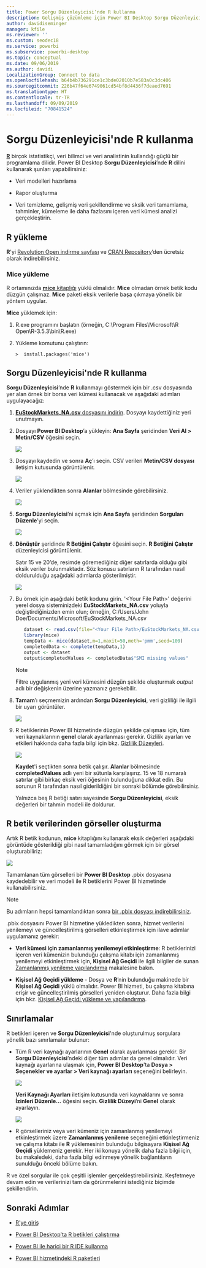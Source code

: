 ```yaml
---
title: Power Sorgu Düzenleyicisi’nde R kullanma
description: Gelişmiş çözümleme için Power BI Desktop Sorgu Düzenleyicisi'nde R programlama dilini kullanma
author: davidiseminger
manager: kfile
ms.reviewer: ''
ms.custom: seodec18
ms.service: powerbi
ms.subservice: powerbi-desktop
ms.topic: conceptual
ms.date: 09/06/2019
ms.author: davidi
LocalizationGroup: Connect to data
ms.openlocfilehash: b64b4b736291ce1c3bde02010b7e583a0c3dc406
ms.sourcegitcommit: 226b47f64e6749061cd54bf8d4436f7deaed7691
ms.translationtype: HT
ms.contentlocale: tr-TR
ms.lasthandoff: 09/09/2019
ms.locfileid: "70841524"
---
```

# <a name="use-r-in-query-editor"></a>Sorgu Düzenleyicisi'nde R kullanma

[**R**](https://mran.microsoft.com/documents/what-is-r) birçok istatistikçi, veri bilimci ve veri analistinin kullandığı güçlü bir programlama dilidir. Power BI Desktop **Sorgu Düzenleyicisi**’nde **R** dilini kullanarak şunları yapabilirsiniz:

* Veri modelleri hazırlama

* Rapor oluşturma

* Veri temizleme, gelişmiş veri şekillendirme ve sksik veri tamamlama, tahminler, kümeleme ile daha fazlasını içeren veri kümesi analizi gerçekleştirin.  

## <a name="install-r"></a>R yükleme

**R**'yi [Revolution Open indirme sayfası](https://mran.revolutionanalytics.com/download/) ve [CRAN Repository](https://cran.r-project.org/bin/windows/base/)’den ücretsiz olarak indirebilirsiniz.

### <a name="install-mice"></a>Mice yükleme

R ortamınızda [**mice** kitaplığı](https://www.rdocumentation.org/packages/mice/versions/3.5.0/topics/mice) yüklü olmalıdır. **Mice** olmadan örnek betik kodu düzgün çalışmaz. **Mice** paketi eksik verilerle başa çıkmaya yönelik bir yöntem uygular.

**Mice** yüklemek için:

1. R.exe programını başlatın (örneğin, C:\Program Files\Microsoft\R Open\R-3.5.3\bin\R.exe)  

2. Yükleme komutunu çalıştırın:

   ``` 
   >  install.packages('mice') 
   ```

## <a name="use-r-in-query-editor"></a>Sorgu Düzenleyicisi'nde R kullanma

**Sorgu Düzenleyicisi**’nde **R** kullanmayı göstermek için bir .csv dosyasında yer alan örnek bir borsa veri kümesi kullanacak ve aşağıdaki adımları uygulayacağız:

1. [**EuStockMarkets_NA.csv** dosyasını indirin](http://download.microsoft.com/download/F/8/A/F8AA9DC9-8545-4AAE-9305-27AD1D01DC03/EuStockMarkets_NA.csv). Dosyayı kaydettiğiniz yeri unutmayın.

1. Dosyayı **Power BI Desktop**’a yükleyin: **Ana Sayfa** şeridinden **Veri Al > Metin/CSV** öğesini seçin.

   ![](media/desktop-r-in-query-editor/r-in-query-editor_1.png)

1. Dosyayı kaydedin ve sonra **Aç**’ı seçin. CSV verileri **Metin/CSV dosyası** iletişim kutusunda görüntülenir.

   ![](media/desktop-r-in-query-editor/r-in-query-editor_2.png)

1. Veriler yüklendikten sonra **Alanlar** bölmesinde görebilirsiniz.

   ![](media/desktop-r-in-query-editor/r-in-query-editor_3.png)

1. **Sorgu Düzenleyicisi**’ni açmak için **Ana Sayfa** şeridinden **Sorguları Düzenle**’yi seçin.

   ![](media/desktop-r-in-query-editor/r-in-query-editor_4.png)

1. **Dönüştür** şeridinde **R Betiğini Çalıştır** öğesini seçin. **R Betiğini Çalıştır** düzenleyicisi görüntülenir.  

   Satır 15 ve 20’de, resimde göremediğiniz diğer satırlarda olduğu gibi eksik veriler bulunmaktadır. Söz konusu satırların R tarafından nasıl doldurulduğu aşağıdaki adımlarda gösterilmiştir.

   ![](media/desktop-r-in-query-editor/r-in-query-editor_5d.png)

1. Bu örnek için aşağıdaki betik kodunu girin. '&lt;Your File Path&gt;' değerini yerel dosya sisteminizdeki **EuStockMarkets_NA.csv** yoluyla değiştirdiğinizden emin olun; örneğin, C:/Users/John Doe/Documents/Microsoft/EuStockMarkets_NA.csv

    ```r
       dataset <- read.csv(file="<Your File Path>/EuStockMarkets_NA.csv", header=TRUE, sep=",")
       library(mice)
       tempData <- mice(dataset,m=1,maxit=50,meth='pmm',seed=100)
       completedData <- complete(tempData,1)
       output <- dataset
       output$completedValues <- completedData$"SMI missing values"
    ```

    > [!NOTE]
    > Filtre uygulanmış yeni veri kümesini düzgün şekilde oluşturmak *output* adlı bir değişkenin üzerine yazmanız gerekebilir.

7. **Tamam**’ı seçmemizin ardından **Sorgu Düzenleyicisi**, veri gizliliği ile ilgili bir uyarı görüntüler.

   ![](media/desktop-r-in-query-editor/r-in-query-editor_6.png)
8. R betiklerinin Power BI hizmetinde düzgün şekilde çalışması için, tüm veri kaynaklarının **genel** olarak ayarlanması gerekir. Gizlilik ayarları ve etkileri hakkında daha fazla bilgi için bkz. [Gizlilik Düzeyleri](desktop-privacy-levels.md).

   ![](media/desktop-r-in-query-editor/r-in-query-editor_7.png)

   **Kaydet**'i seçtikten sonra betik çalışır. **Alanlar** bölmesinde **completedValues** adlı yeni bir sütunla karşılaşırız. 15 ve 18 numaralı satırlar gibi birkaç eksik veri öğesinin bulunduğuna dikkat edin. Bu sorunun R tarafından nasıl giderildiğini bir sonraki bölümde görebilirsiniz.

   Yalnızca beş R betiği satırı sayesinde **Sorgu Düzenleyicisi**, eksik değerleri bir tahmin modeli ile doldurur.

## <a name="create-visuals-from-r-script-data"></a>R betik verilerinden görseller oluşturma

Artık R betik kodunun, **mice** kitaplığını kullanarak eksik değerleri aşağıdaki görüntüde gösterildiği gibi nasıl tamamladığını görmek için bir görsel oluşturabiliriz:

![](media/desktop-r-in-query-editor/r-in-query-editor_8a.png)

Tamamlanan tüm görselleri bir **Power BI Desktop** .pbix dosyasına kaydedebilir ve veri modeli ile R betiklerini Power BI hizmetinde kullanabilirsiniz.

> [!NOTE]
> Bu adımların hepsi tamamlandıktan sonra [bir .pbix dosyası indirebilirsiniz](http://download.microsoft.com/download/F/8/A/F8AA9DC9-8545-4AAE-9305-27AD1D01DC03/Complete%20Values%20with%20R%20in%20PQ.pbix).

.pbix dosyasını Power BI hizmetine yükledikten sonra, hizmet verilerini yenilemeyi ve güncelleştirilmiş görselleri etkinleştirmek için ilave adımlar uygulamanız gerekir:  

* **Veri kümesi için zamanlanmış yenilemeyi etkinleştirme**: R betiklerinizi içeren veri kümenizin bulunduğu çalışma kitabı için zamanlanmış yenilemeyi etkinleştirmek için, **Kişisel Ağ Geçidi** ile ilgili bilgiler de sunan [Zamanlanmış yenileme yapılandırma](refresh-scheduled-refresh.md) makalesine bakın.

* **Kişisel Ağ Geçidi yükleme** - Dosya ve **R**’nin bulunduğu makinede bir **Kişisel Ağ Geçidi** yüklü olmalıdır. Power BI hizmeti, bu çalışma kitabına erişir ve güncelleştirilmiş görselleri yeniden oluşturur. Daha fazla bilgi için bkz. [Kişisel Ağ Geçidi yükleme ve yapılandırma](service-gateway-personal-mode.md).

## <a name="limitations"></a>Sınırlamalar

R betikleri içeren ve **Sorgu Düzenleyicisi**'nde oluşturulmuş sorgulara yönelik bazı sınırlamalar bulunur:

* Tüm R veri kaynağı ayarlarının **Genel** olarak ayarlanması gerekir. Bir **Sorgu Düzenleyicisi**’ndeki diğer tüm adımlar da genel olmalıdır. Veri kaynağı ayarlarına ulaşmak için, **Power BI Desktop**'ta **Dosya > Seçenekler ve ayarlar > Veri kaynağı ayarları** seçeneğini belirleyin.

  ![](media/desktop-r-in-query-editor/r-in-query-editor_9.png)

  **Veri Kaynağı Ayarları** iletişim kutusunda veri kaynaklarını ve sonra **İzinleri Düzenle...** öğesini seçin.  **Gizlilik Düzeyi**’ni **Genel** olarak ayarlayın.

  ![](media/desktop-r-in-query-editor/r-in-query-editor_10.png)    
* R görselleriniz veya veri kümeniz için zamanlanmış yenilemeyi etkinleştirmek üzere **Zamanlanmış yenileme** seçeneğini etkinleştirmeniz ve çalışma kitabı ile **R** yüklemesinin bulunduğu bilgisayara **Kişisel Ağ Geçidi** yüklemeniz gerekir. Her iki konuya yönelik daha fazla bilgi için, bu makaledeki, daha fazla bilgi edinmeye yönelik bağlantıların sunulduğu önceki bölüme bakın.

R ve özel sorgular ile çok çeşitli işlemler gerçekleştirebilirsiniz. Keşfetmeye devam edin ve verilerinizi tam da görünmelerini istediğiniz biçimde şekillendirin.

## <a name="next-steps"></a>Sonraki Adımlar

* [R’ye giriş](https://mran.microsoft.com/documents/what-is-r) 

* [Power BI Desktop'ta R betikleri çalıştırma](desktop-r-scripts.md) 

* [Power BI ile harici bir R IDE kullanma](desktop-r-ide.md) 

* [Power BI hizmetindeki R paketleri](service-r-packages-support.md)

